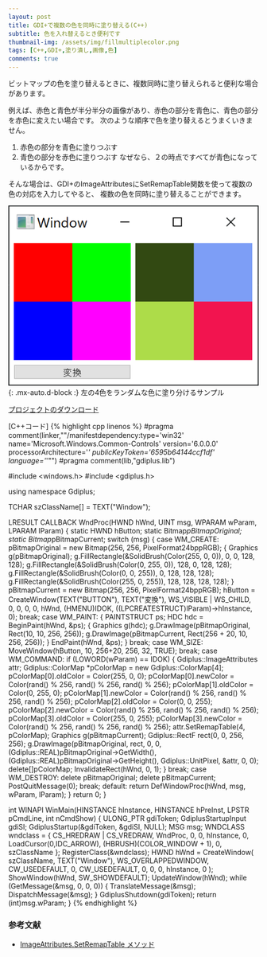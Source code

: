 ```yaml
---
layout: post
title: GDI+で複数の色を同時に塗り替える(C++)
subtitle: 色を入れ替えるとき便利です
thumbnail-img: /assets/img/fillmultiplecolor.png
tags: [C++,GDI+,塗り潰し,画像,色]
comments: true
---
```


ビットマップの色を塗り替えるときに、複数同時に塗り替えられると便利な場合があります。

例えば、赤色と青色が半分半分の画像があり、赤色の部分を青色に、青色の部分を赤色に変えたい場合です。
次のような順序で色を塗り替えるとうまくいきません。
1. 赤色の部分を青色に塗りつぶす
1. 青色の部分を赤色に塗りつぶす
なぜなら、２の時点ですべてが青色になっているからです。

そんな場合は、GDI+のImageAttributesにSetRemapTable関数を使って複数の色の対応を入力してやると、
複数の色を同時に塗り替えることができます。

![](/assets/img/fillmultiplecolor.png){: .mx-auto.d-block :}
左の4色をランダムな色に塗り分けるサンプル

[プロジェクトのダウンロード](https://github.com/kenjinote/GdiplusChangeColorsSetRemapTable/archive/master.zip)

[C++コード]
{% highlight cpp linenos %}
#pragma comment(linker,"\"/manifestdependency:type='win32' name='Microsoft.Windows.Common-Controls' version='6.0.0.0' processorArchitecture='*' publicKeyToken='6595b64144ccf1df' language='*'\"")
#pragma comment(lib,"gdiplus.lib")

#include <windows.h>
#include <gdiplus.h>

using namespace Gdiplus;

TCHAR szClassName[] = TEXT("Window");

LRESULT CALLBACK WndProc(HWND hWnd, UINT msg, WPARAM wParam, LPARAM lParam)
{
  static HWND hButton;
  static Bitmap*pBitmapOriginal;
  static Bitmap*pBitmapCurrent;
  switch (msg)
  {
  case WM_CREATE:
    pBitmapOriginal = new Bitmap(256, 256, PixelFormat24bppRGB);
    {
      Graphics g(pBitmapOriginal);
      g.FillRectangle(&SolidBrush(Color(255, 0, 0)), 0, 0, 128, 128);
      g.FillRectangle(&SolidBrush(Color(0, 255, 0)), 128, 0, 128, 128);
      g.FillRectangle(&SolidBrush(Color(0, 0, 255)), 0, 128, 128, 128);
      g.FillRectangle(&SolidBrush(Color(255, 0, 255)), 128, 128, 128, 128);
    }
    pBitmapCurrent = new Bitmap(256, 256, PixelFormat24bppRGB);
    hButton = CreateWindow(TEXT("BUTTON"), TEXT("変換"), WS_VISIBLE | WS_CHILD, 0, 0, 0, 0, hWnd, (HMENU)IDOK, ((LPCREATESTRUCT)lParam)->hInstance, 0);
    break;
  case WM_PAINT:
    {
      PAINTSTRUCT ps;
      HDC hdc = BeginPaint(hWnd, &ps);
      {
        Graphics g(hdc);
        g.DrawImage(pBitmapOriginal, Rect(10, 10, 256, 256));
        g.DrawImage(pBitmapCurrent, Rect(256 + 20, 10, 256, 256));
      }
      EndPaint(hWnd, &ps);
    }
    break;
  case WM_SIZE:
    MoveWindow(hButton, 10, 256+20, 256, 32, TRUE);
    break;
  case WM_COMMAND:
    if (LOWORD(wParam) == IDOK)
    {
      Gdiplus::ImageAttributes attr;
      Gdiplus::ColorMap *pColorMap = new Gdiplus::ColorMap[4];
      pColorMap[0].oldColor = Color(255, 0, 0);
      pColorMap[0].newColor = Color(rand() % 256, rand() % 256, rand() % 256);
      pColorMap[1].oldColor = Color(0, 255, 0);
      pColorMap[1].newColor = Color(rand() % 256, rand() % 256, rand() % 256);
      pColorMap[2].oldColor = Color(0, 0, 255);
      pColorMap[2].newColor = Color(rand() % 256, rand() % 256, rand() % 256);
      pColorMap[3].oldColor = Color(255, 0, 255);
      pColorMap[3].newColor = Color(rand() % 256, rand() % 256, rand() % 256);
      attr.SetRemapTable(4, pColorMap);
      Graphics g(pBitmapCurrent);
      Gdiplus::RectF rect(0, 0, 256, 256);
      g.DrawImage(pBitmapOriginal, rect, 0, 0, (Gdiplus::REAL)pBitmapOriginal->GetWidth(), (Gdiplus::REAL)pBitmapOriginal->GetHeight(), Gdiplus::UnitPixel, &attr, 0, 0);
      delete[]pColorMap;
      InvalidateRect(hWnd, 0, 1);
    }
    break;
  case WM_DESTROY:
    delete pBitmapOriginal;
    delete pBitmapCurrent;
    PostQuitMessage(0);
    break;
  default:
    return DefWindowProc(hWnd, msg, wParam, lParam);
  }
  return 0;
}

int WINAPI WinMain(HINSTANCE hInstance, HINSTANCE hPreInst, LPSTR pCmdLine, int nCmdShow)
{
  ULONG_PTR gdiToken;
  GdiplusStartupInput gdiSI;
  GdiplusStartup(&gdiToken, &gdiSI, NULL);
  MSG msg;
  WNDCLASS wndclass = {
    CS_HREDRAW | CS_VREDRAW,
    WndProc,
    0,
    0,
    hInstance,
    0,
    LoadCursor(0,IDC_ARROW),
    (HBRUSH)(COLOR_WINDOW + 1),
    0,
    szClassName
  };
  RegisterClass(&wndclass);
  HWND hWnd = CreateWindow(
    szClassName,
    TEXT("Window"),
    WS_OVERLAPPEDWINDOW,
    CW_USEDEFAULT,
    0,
    CW_USEDEFAULT,
    0,
    0,
    0,
    hInstance,
    0
  );
  ShowWindow(hWnd, SW_SHOWDEFAULT);
  UpdateWindow(hWnd);
  while (GetMessage(&msg, 0, 0, 0))
  {
    TranslateMessage(&msg);
    DispatchMessage(&msg);
  }
  GdiplusShutdown(gdiToken);
  return (int)msg.wParam;
}
{% endhighlight %}

### 参考文献
- [ImageAttributes.SetRemapTable メソッド](https://docs.microsoft.com/ja-jp/dotnet/api/system.drawing.imaging.imageattributes.setremaptable)
